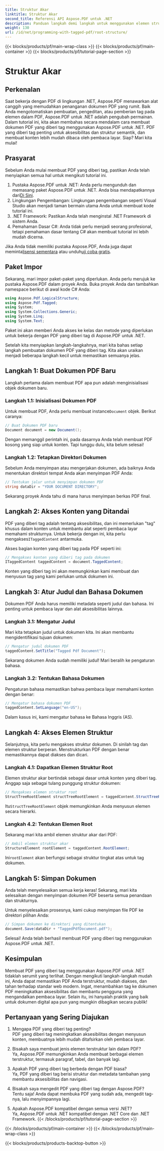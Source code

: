 ```yaml
---
title: Struktur Akar
linktitle: Struktur Akar
second_title: Referensi API Aspose.PDF untuk .NET
description: Panduan langkah demi langkah untuk menggunakan elemen struktur root dengan Aspose.PDF untuk .NET untuk mengakses root dan objek StructTreeRoot dari dokumen PDF.
weight: 130
url: /id/net/programming-with-tagged-pdf/root-structure/
---
```


{{< blocks/products/pf/main-wrap-class >}}
{{< blocks/products/pf/main-container >}}
{{< blocks/products/pf/tutorial-page-section >}}

# Struktur Akar

## Perkenalan

Saat bekerja dengan PDF di lingkungan .NET, Aspose.PDF menawarkan alat canggih yang memudahkan penanganan dokumen PDF yang rumit. Baik Anda mengotomatiskan pembuatan, pengeditan, atau pemberian tag pada elemen dalam PDF, Aspose.PDF untuk .NET adalah pengubah permainan. Dalam tutorial ini, kita akan membahas secara mendalam cara membuat dokumen PDF yang diberi tag menggunakan Aspose.PDF untuk .NET. PDF yang diberi tag penting untuk aksesibilitas dan struktur semantik, dan membuat konten lebih mudah dibaca oleh pembaca layar. Siap? Mari kita mulai!

## Prasyarat

Sebelum Anda mulai membuat PDF yang diberi tag, pastikan Anda telah menyiapkan semua hal untuk mengikuti tutorial ini.

1.  Pustaka Aspose.PDF untuk .NET: Anda perlu mengunduh dan memasang paket Aspose.PDF untuk .NET. Anda bisa mendapatkannya dari[Di Sini](https://releases.aspose.com/pdf/net/).
2. Lingkungan Pengembangan: Lingkungan pengembangan seperti Visual Studio akan menjadi taman bermain utama Anda untuk membuat kode tutorial ini.
3. .NET Framework: Pastikan Anda telah menginstal .NET Framework di sistem Anda.
4. Pemahaman Dasar C#: Anda tidak perlu menjadi seorang profesional, tetapi pemahaman dasar tentang C# akan membuat tutorial ini lebih mudah dicerna.

 Jika Anda tidak memiliki pustaka Aspose.PDF, Anda juga dapat meminta[lisensi sementara](https://purchase.aspose.com/temporary-license/) atau unduh[uji coba gratis](https://releases.aspose.com/).

## Paket Impor

Sekarang, mari impor paket-paket yang diperlukan. Anda perlu merujuk ke pustaka Aspose.PDF dalam proyek Anda. Buka proyek Anda dan tambahkan namespace berikut di awal kode C# Anda:

```csharp
using Aspose.Pdf.LogicalStructure;
using Aspose.Pdf.Tagged;
using System;
using System.Collections.Generic;
using System.Linq;
using System.Text;
```

Paket ini akan memberi Anda akses ke kelas dan metode yang diperlukan untuk bekerja dengan PDF yang diberi tag di Aspose.PDF untuk .NET.

Setelah kita menyiapkan langkah-langkahnya, mari kita bahas setiap langkah pembuatan dokumen PDF yang diberi tag. Kita akan uraikan menjadi beberapa langkah kecil untuk memastikan semuanya jelas.

## Langkah 1: Buat Dokumen PDF Baru

Langkah pertama dalam membuat PDF apa pun adalah menginisialisasi objek dokumen baru.

### Langkah 1.1: Inisialisasi Dokumen PDF
 Untuk membuat PDF, Anda perlu membuat instance`Document` objek. Berikut caranya:

```csharp
// Buat Dokumen PDF baru
Document document = new Document();
```

Dengan memanggil perintah ini, pada dasarnya Anda telah membuat PDF kosong yang siap untuk konten. Tapi tunggu dulu, kita belum selesai!

### Langkah 1.2: Tetapkan Direktori Dokumen
Sebelum Anda menyimpan atau mengerjakan dokumen, ada baiknya Anda menentukan direktori tempat Anda akan menyimpan PDF Anda:

```csharp
// Tentukan jalur untuk menyimpan dokumen PDF
string dataDir = "YOUR DOCUMENT DIRECTORY";
```

Sekarang proyek Anda tahu di mana harus menyimpan berkas PDF final.

## Langkah 2: Akses Konten yang Ditandai

 PDF yang diberi tag adalah tentang aksesibilitas, dan ini memerlukan "tag" khusus dalam konten untuk membantu alat seperti pembaca layar memahami strukturnya. Untuk bekerja dengan ini, kita perlu mengakses`ITaggedContent` antarmuka.

Akses bagian konten yang diberi tag pada PDF seperti ini:

```csharp
// Mengakses konten yang diberi tag pada dokumen
ITaggedContent taggedContent = document.TaggedContent;
```

Konten yang diberi tag ini akan memungkinkan kami membuat dan menyusun tag yang kami perlukan untuk dokumen ini.

## Langkah 3: Atur Judul dan Bahasa Dokumen

Dokumen PDF Anda harus memiliki metadata seperti judul dan bahasa. Ini penting untuk pembaca layar dan alat aksesibilitas lainnya.

### Langkah 3.1: Mengatur Judul
Mari kita tetapkan judul untuk dokumen kita. Ini akan membantu mengidentifikasi tujuan dokumen:

```csharp
// Mengatur judul dokumen PDF
taggedContent.SetTitle("Tagged Pdf Document");
```

Sekarang dokumen Anda sudah memiliki judul! Mari beralih ke pengaturan bahasa.

### Langkah 3.2: Tentukan Bahasa Dokumen
Pengaturan bahasa memastikan bahwa pembaca layar memahami konten dengan benar:

```csharp
// Mengatur bahasa dokumen PDF
taggedContent.SetLanguage("en-US");
```

Dalam kasus ini, kami mengatur bahasa ke Bahasa Inggris (AS).

## Langkah 4: Akses Elemen Struktur

Selanjutnya, kita perlu mengakses struktur dokumen. Di sinilah tag dan elemen struktur berperan. Menstrukturkan PDF dengan benar memastikannya dapat diakses dan dicari.

### Langkah 4.1: Dapatkan Elemen Struktur Root
Elemen struktur akar bertindak sebagai dasar untuk konten yang diberi tag. Anggap saja sebagai tulang punggung struktur dokumen:

```csharp
// Mengakses elemen struktur root
StructTreeRootElement structTreeRootElement = taggedContent.StructTreeRootElement;
```

 Itu`StructTreeRootElement` objek memungkinkan Anda menyusun elemen secara hierarki.

### Langkah 4.2: Tentukan Elemen Root
Sekarang mari kita ambil elemen struktur akar dari PDF:

```csharp
// Ambil elemen struktur akar
StructureElement rootElement = taggedContent.RootElement;
```

 Ini`rootElement` akan berfungsi sebagai struktur tingkat atas untuk tag dokumen.

## Langkah 5: Simpan Dokumen

Anda telah menyelesaikan semua kerja keras! Sekarang, mari kita selesaikan dengan menyimpan dokumen PDF beserta semua penandaan dan strukturnya.

Untuk menyelesaikan prosesnya, kami cukup menyimpan file PDF ke direktori pilihan Anda:

```csharp
// Simpan dokumen ke direktori yang ditentukan
document.Save(dataDir + "TaggedPdfDocument.pdf");
```

Selesai! Anda telah berhasil membuat PDF yang diberi tag menggunakan Aspose.PDF untuk .NET. 

## Kesimpulan

Membuat PDF yang diberi tag menggunakan Aspose.PDF untuk .NET tidaklah serumit yang terlihat. Dengan mengikuti langkah-langkah mudah ini, Anda dapat memastikan PDF Anda terstruktur, mudah diakses, dan tahan terhadap standar web modern. Ingat, menambahkan tag ke dokumen PDF meningkatkan aksesibilitas dan membantu pengguna yang mengandalkan pembaca layar. Selain itu, ini hanyalah praktik yang baik untuk dokumen digital apa pun yang mungkin dibagikan secara publik!

## Pertanyaan yang Sering Diajukan

1. Mengapa PDF yang diberi tag penting?  
   PDF yang diberi tag meningkatkan aksesibilitas dengan menyusun konten, membuatnya lebih mudah ditafsirkan oleh pembaca layar.

2. Bisakah saya membuat jenis elemen terstruktur lain dalam PDF?  
   Ya, Aspose.PDF memungkinkan Anda membuat berbagai elemen terstruktur, termasuk paragraf, tabel, dan banyak lagi.

3. Apakah PDF yang diberi tag berbeda dengan PDF biasa?  
   Ya, PDF yang diberi tag berisi struktur dan metadata tambahan yang membantu aksesibilitas dan navigasi.

4. Bisakah saya mengedit PDF yang diberi tag dengan Aspose.PDF?  
   Tentu saja! Anda dapat membuka PDF yang sudah ada, mengedit tag-nya, lalu menyimpannya lagi.

5. Apakah Aspose.PDF kompatibel dengan semua versi .NET?  
   Ya, Aspose.PDF untuk .NET kompatibel dengan .NET Core dan .NET Framework.
{{< /blocks/products/pf/tutorial-page-section >}}

{{< /blocks/products/pf/main-container >}}
{{< /blocks/products/pf/main-wrap-class >}}

{{< blocks/products/products-backtop-button >}}
